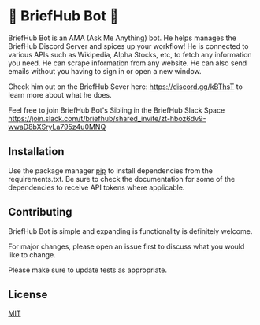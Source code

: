 # 🚀 BriefHub Bot 🤖

BriefHub Bot is an AMA (Ask Me Anything) bot. He helps manages the BriefHub Discord Server and spices up your workflow!
He is connected to various APIs such as Wikipedia, Alpha Stocks, etc, to fetch any information you need. He can scrape information from any website. He can also send emails without you having to sign in or open a new window. 

Check him out on the BriefHub Sever here: https://discord.gg/kBThsT to learn more about what he does.

Feel free to join BriefHub Bot's Sibling in the BriefHub Slack Space https://join.slack.com/t/briefhub/shared_invite/zt-hboz6dv9-wwaD8bXSryLa795z4u0MNQ

## Installation

Use the package manager [pip](https://pip.pypa.io/en/stable/) to install dependencies from the requirements.txt.
Be sure to check the documentation for some of the dependencies to receive API tokens where applicable.

## Contributing
BriefHub Bot is simple and expanding is functionality is definitely welcome.

For major changes, please open an issue first to discuss what you would like to change.

Please make sure to update tests as appropriate.

## License
[MIT](https://choosealicense.com/licenses/mit/)
